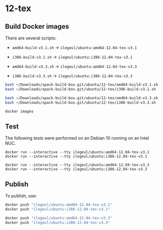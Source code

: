 
# 12-tex

## Build Docker images

There are several scripts:

- `amd64-build-v3.1.sh` -> `ilegeul/ubuntu:amd64-12.04-tex-v3.1`
- `i386-build-v3.1.sh` -> `ilegeul/ubuntu:i386-12.04-tex-v3.1`

- `amd64-build-v3.3.sh` -> `ilegeul/ubuntu:amd64-12.04-tex-v3.3`
- `i386-build-v3.3.sh` -> `ilegeul/ubuntu:i386-12.04-tex-v3.3`

```sh
bash ~/Downloads/xpack-build-box.git/ubuntu/12-tex/amd64-build-v3.1.sh
bash ~/Downloads/xpack-build-box.git/ubuntu/12-tex/i386-build-v3.1.sh

bash ~/Downloads/xpack-build-box.git/ubuntu/12-tex/amd64-build-v3.3.sh
bash ~/Downloads/xpack-build-box.git/ubuntu/12-tex/i386-build-v3.3.sh

docker images
```

## Test

The following tests were performed on an Debian 10
running on an Intel NUC.

```console
docker run --interactive --tty ilegeul/ubuntu:amd64-12.04-tex-v3.1
docker run --interactive --tty ilegeul/ubuntu:i386-12.04-tex-v3.1

docker run --interactive --tty ilegeul/ubuntu:amd64-12.04-tex-v3.3
docker run --interactive --tty ilegeul/ubuntu:i386-12.04-tex-v3.3
```

## Publish

To publish, use:

```sh
docker push "ilegeul/ubuntu:amd64-12.04-tex-v3.1"
docker push "ilegeul/ubuntu:i386-12.04-tex-v3.1"

docker push "ilegeul/ubuntu:amd64-12.04-tex-v3.3"
docker push "ilegeul/ubuntu:i386-12.04-tex-v3.3"
```
